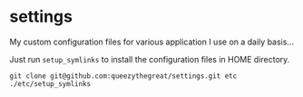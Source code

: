 settings
========

My custom configuration files for various application I use on a daily basis...

Just run `setup_symlinks` to install the configuration files in HOME directory.

```
git clone git@github.com:queezythegreat/settings.git etc
./etc/setup_symlinks
```
